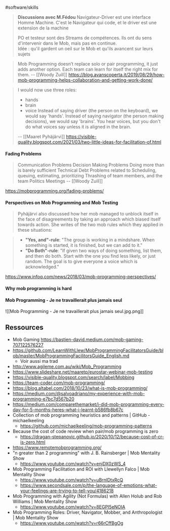 #software/skills 

> **Discussions avec M.Fédou**
> Navigateur-Driver est une interface Homme Machine. C'est le Navigateur qui code, et le driver est une extension de la machine
>
> PO et testeur sont des Streams de compétences. Ils ont du sens d'intervenir dans le Mob, mais pas en continue.  
> Idée : qu'il gardent un oeil sur le Mob et qu'ils avancent sur leurs sujets



> Mob Programming doesn’t replace solo or pair programming, it just adds another option. Each team can learn for itself the right mix for them.
> -- [[Woody Zuill]]
> https://blog.avanscoperta.it/2019/08/29/how-mob-programming-helps-collaboration-and-getting-work-done/

> I would now use three roles:
> -   hands
> -   brain
> -   voice
> Instead of saying driver (the person on the keyboard), we would say 'hands'.
> Instead of saying navigator (the person making decisions), we would say 'brains'.
> You hear voices, but you don't do what voices say unless it is aligned in the brain.
> 
> -- [[Maaret Pyhäjärvi]]
> https://visible-quality.blogspot.com/2021/03/two-little-ideas-for-facilitation-of.html

#### Fading Problems
> Communication Problems
> Decision Making Problems
> Doing more than is barely sufficient
> Technical Debt
> Problems related to Scheduling, queuing, estimating, prioritizing
>Thrashing of team members, and the team
> Politics
> Meetings
> -- [[Woody Zuill]]

https://mobprogramming.org/fading-problems/

#### Perspectives on Mob Programming and Mob Testing

> Pyhäjärvi also discussed how her mob managed to unblock itself in the face of disagreements by taking an approach which biased itself towards action. She writes of the two mob rules which they applied in these situations:

> - **"Yes, and"-rule**: "The group is working in a mindshare. When something is started, it is finished, but we can add to it."  
> - **"Do Both"-rule**: "If given two ways of doing something, list them, and then do both. Start with the one you find less likely, or just random. The goal is to give everyone a voice which is acknowledged." 

https://www.infoq.com/news/2018/03/mob-programming-perspectives/

#### Why mob programming is hard


#### Mob Programming - Je ne travaillerait plus jamais seul

![[Mob Programming - Je ne travaillerait plus jamais seul.jpg.png]]

## Ressources

- Mob Gaming https://bastien-david.medium.com/mob-gaming-707122576227
- https://github.com/LearnWithLlew/MobProgrammingFacilitatorsGuide/blob/master/MobProgrammingFacilitorsGuide_English.md
	- Voir aussi ma trad
- http://www.agileme.com.au/wiki/Mob_Programming
- https://www.slideshare.net/maaretp/eurostar-webinar-mob-testing
- https://visible-quality.blogspot.com/search/label/Mobbing
- https://team-coder.com/mob-programming/
- https://blog.altabel.com/2018/10/23/what-is-mob-programming/
- https://medium.com/@salvoadriano/my-experience-with-mob-programming-e7bc7d567b20
- https://medium.com/comparethemarket/i-did-mob-programming-every-day-for-5-months-heres-what-i-learnt-b586fb8b67c
- Collection of mob programming heuristics and patterns | GitHub - michaelkeeling
	- https://github.com/michaelkeeling/mob-programming-patterns
- Because the cost of code review when pair/mob programming is zero
	- https://dragan-stepanovic.github.io/2020/10/12/because-cost-of-cr-is-zero.html
- https://www.remotemobprogramming.org/
- "n greater than 2 programming" with J. B. Rainsberger | Mob Mentality Show
	- https://www.youtube.com/watch?v=enjDX0zWS_4
- Mob Programming Facilitation and ROI with Llewellyn Falco | Mob Mentality Show
	- https://www.youtube.com/watch?v=uBrnlDtxRcQ
	- https://www.secondsale.com/p/the-language-of-emotions-what-your-feelings-are-trying-to-tell-you/4186218
- Mob Programming with Agility (Not Formulas) with Allen Holub and Rob Williams | Mob Mentality Show
	- https://www.youtube.com/watch?v=8EGPI5eNOIA
- Mob Programming Roles: Driver, Navigator, Mobber, and Anthropologist | Mob Mentality Show
	- https://www.youtube.com/watch?v=r66rCffBgOg
